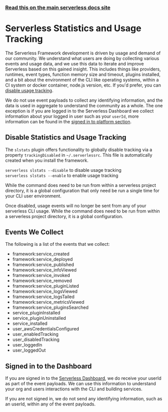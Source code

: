 <!--
title: Serverless Framework Commands - AWS Lambda - Serverless Stats
menuText: serverless stats
menuOrder: 23
description: Enables or disables Serverless Statistic logging within the Serverless Framework.
layout: Doc
-->

<!-- DOCS-SITE-LINK:START automatically generated  -->

### [Read this on the main serverless docs site](https://www.serverless.com/framework/docs/providers/aws/cli-reference/slstats)

<!-- DOCS-SITE-LINK:END -->

# Serverless Statistics and Usage Tracking

The Serverless Framework development is driven by usage and demand of our community. We understand what users are doing by collecting various events and usage data, and we use this data to iterate and improve Serverless based on this gained insight. This includes things like providers, runtimes, event types, function memory size and timeout, plugins installed, and a bit about the environment of the CLI like operating systems, within a CI system or docker container, node.js version, etc. If you'd prefer, you can [disable usage tracking](#disable-statistics-and-usage-tracking).

We do not use event payloads to collect any identifying information, and the data is used in aggregate to understand the community as a whole. The one exception is if you are logged in to the Serverless Dashboard we collect information about your logged in user such as your `userId`, more information can be found in the [signed in to platform section](#signed-in-to-the-platform).

## Disable Statistics and Usage Tracking

The `slstats` plugin offers functionality to globally disable tracking via a property `trackingDisabled` in `~/.serverlessrc`. This file is automatically created when you install the framework.

`serverless slstats --disable` to disable usage tracking  
`serverless slstats --enable` to enable usage tracking

While the command does need to be run from within a serverless project directory, it is a global configuration that only need be run a single time for your CLI user environment.

Once disabled, usage events will no longer be sent from any of your serverless CLI usage. While the command does need to be run from within a serverless project directory, it is a global configuration.

## Events We Collect

The following is a list of the events that we collect:

- framework:service_created
- framework:service_deployed
- framework:service_published
- framework:service_infoViewed
- framework:service_invoked
- framework:service_removed
- framework:service_pluginListed
- framework:service_logsViewed
- framework:service_logsTailed
- framework:service_metricsViewed
- framework:service_pluginsSearched
- service_pluginInstalled
- service_pluginUninstalled
- service_installed
- user_awsCredentialsConfigured
- user_enabledTracking
- user_disabledTracking
- user_loggedIn
- user_loggedOut

## Signed in to the Dashboard

If you are signed in to the [Serverless Dashboard](https://app.serverless.com), we do receive your userId as part of the event payloads. We can use this information to understand your org and users interactions with the CLI and building services.

If you are not signed in, we do not send any identifying information, such as an userId, within any of the event payloads.
